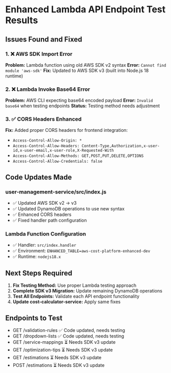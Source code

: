 # Enhanced Lambda API Endpoint Test Results

## Issues Found and Fixed

### 1. ❌ AWS SDK Import Error
**Problem:** Lambda function using old AWS SDK v2 syntax
**Error:** `Cannot find module 'aws-sdk'`
**Fix:** Updated to AWS SDK v3 (built into Node.js 18 runtime)

### 2. ❌ Lambda Invoke Base64 Error  
**Problem:** AWS CLI expecting base64 encoded payload
**Error:** `Invalid base64` when testing endpoints
**Status:** Testing method needs adjustment

### 3. ✅ CORS Headers Enhanced
**Fix:** Added proper CORS headers for frontend integration:
- `Access-Control-Allow-Origin: *`
- `Access-Control-Allow-Headers: Content-Type,Authorization,x-user-id,x-user-email,x-user-role,X-Requested-With`
- `Access-Control-Allow-Methods: GET,POST,PUT,DELETE,OPTIONS`
- `Access-Control-Allow-Credentials: false`

## Code Updates Made

### user-management-service/src/index.js
- ✅ Updated AWS SDK v2 → v3
- ✅ Updated DynamoDB operations to use new syntax
- ✅ Enhanced CORS headers
- ✅ Fixed handler path configuration

### Lambda Function Configuration
- ✅ Handler: `src/index.handler`
- ✅ Environment: `ENHANCED_TABLE=aws-cost-platform-enhanced-dev`
- ✅ Runtime: `nodejs18.x`

## Next Steps Required

1. **Fix Testing Method:** Use proper Lambda testing approach
2. **Complete SDK v3 Migration:** Update remaining DynamoDB operations
3. **Test All Endpoints:** Validate each API endpoint functionality
4. **Update cost-calculator-service:** Apply same fixes

## Endpoints to Test
- GET /validation-rules ✅ Code updated, needs testing
- GET /dropdown-lists ✅ Code updated, needs testing  
- GET /service-mappings ⏳ Needs SDK v3 update
- GET /optimization-tips ⏳ Needs SDK v3 update
- GET /estimations ⏳ Needs SDK v3 update
- POST /estimations ⏳ Needs SDK v3 update